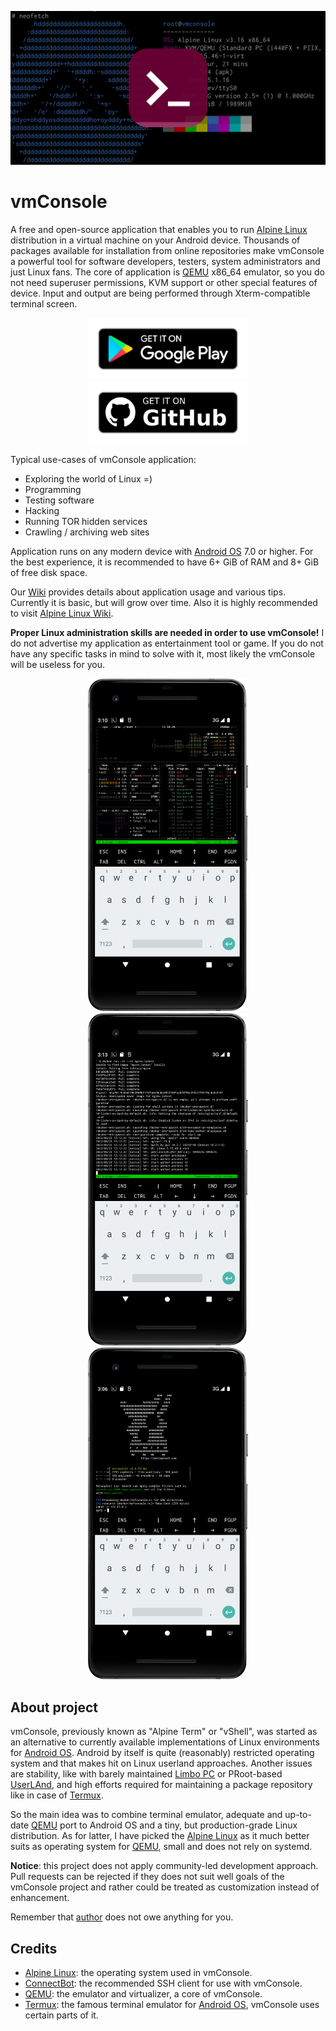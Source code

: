 ![](./images/banner.png)

# vmConsole

A free and open-source application that enables you to run [Alpine Linux]
distribution in a virtual machine on your Android device. Thousands of
packages available for installation from online repositories make vmConsole
a powerful tool for software developers, testers, system administrators
and just Linux fans. The core of application is [QEMU] x86_64 emulator, so
you do not need superuser permissions, KVM support or other special features
of device. Input and output are being performed through Xterm-compatible
terminal screen.

<p align="center">
  <a href="https://play.google.com/store/apps/details?id=sylirre.vmconsole">
    <img src="docs/files/get-it-on-google-play.png" width="256px">
  </a>
  <a href="https://github.com/sylirre/vmConsole/releases/latest">
    <img src="docs/files/get-it-on-github.png" width="256px">
  </a>
</p>

Typical use-cases of vmConsole application:

- Exploring the world of Linux =)
- Programming
- Testing software
- Hacking
- Running TOR hidden services
- Crawling / archiving web sites

Application runs on any modern device with [Android OS] 7.0 or higher. For
the best experience, it is recommended to have 6+ GiB of RAM and 8+ GiB of
free disk space.

Our [Wiki](https://github.com/sylirre/vmConsole/wiki) provides details about
application usage and various tips. Currently it is basic, but will grow over
time. Also it is highly recommended to visit [Alpine Linux Wiki].

**Proper Linux administration skills are needed in order to use vmConsole!**
I do not advertise my application as entertainment tool or game. If you do
not have any specific tasks in mind to solve with it, most likely the
vmConsole will be useless for you.

<p align="center">
  <img src="docs/files/demo_btop.png" width="256px">
  <img src="docs/files/demo_docker.png" width="256px">
  <img src="docs/files/demo_metasploit.png" width="256px">
</p>

## About project

vmConsole, previously known as "Alpine Term" or "vShell", was started as an
alternative to currently available implementations of Linux environments for
[Android OS]. Android by itself is quite (reasonably) restricted operating
system and that makes hit on Linux userland approaches. Another issues are
stability, like with barely maintained [Limbo PC] or PRoot-based [UserLAnd],
and high efforts required for maintaining a package repository like in case
of [Termux].

So the main idea was to combine terminal emulator, adequate and up-to-date
[QEMU] port to Android OS and a tiny, but production-grade Linux distribution.
As for latter, I have picked the [Alpine Linux] as it much better suits as
operating system for [QEMU], small and does not rely on systemd.

**Notice**: this project does not apply community-led development approach.
Pull requests can be rejected if they does not suit well goals of the
vmConsole project and rather could be treated as customization instead of
enhancement.

Remember that [author] does not owe anything for you.

## Credits

- [Alpine Linux]: the operating system used in vmConsole.
- [ConnectBot]: the recommended SSH client for use with vmConsole.
- [QEMU]: the emulator and virtualizer, a core of vmConsole.
- [Termux]: the famous terminal emulator for [Android OS], vmConsole uses certain parts of it.

[author]: https://github.com/sylirre
[Android OS]: https://www.android.com
[Alpine Linux]: https://alpinelinux.org
[Alpine Linux Wiki]: https://wiki.alpinelinux.org/wiki/Main_Page
[ConnectBot]: https://github.com/connectbot/connectbot
[Limbo PC]: https://github.com/limboemu/limbo
[QEMU]: https://qemu.org
[Termux]: https://termux.dev
[UserLAnd]: https://github.com/CypherpunkArmory/UserLAnd
